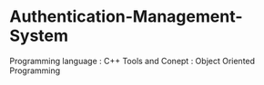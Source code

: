 # Authentication-Management-System
Programming language : C++ 
Tools and Conept : Object Oriented Programming 

